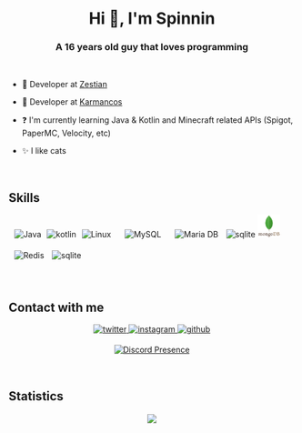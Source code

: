 <h1 align="center">Hi 👋, I'm Spinnin</h1>
<h3 align="center">A 16 years old guy that loves programming</h3>  
<br/>  
  
- 🔭 Developer at [Zestian](https://discord.gg/zestianmc)
- 🔭 Developer at [Karmancos](https://karmancos.42web.io)
  

- ❓ I'm currently learning Java & Kotlin and Minecraft related APIs (Spigot, PaperMC, Velocity, etc)
  

- ✨ I like cats
  

<br/>  


## Skills

<img style="margin: 10px" src="https://profilinator.rishav.dev/skills-assets/java-original-wordmark.svg" alt="Java" height="50" /><img src="https://www.vectorlogo.zone/logos/kotlinlang/kotlinlang-icon.svg" alt="kotlin" width="40" height="40"/><img style="margin: 10px" src="https://profilinator.rishav.dev/skills-assets/linux-original.svg" alt="Linux" height="50" /> <img style="margin: 10px" src="https://profilinator.rishav.dev/skills-assets/mysql-original-wordmark.svg" alt="MySQL" height="50" /> <img style="margin: 10px" src="https://profilinator.rishav.dev/skills-assets/mariadb.png" alt="Maria DB" height="50" />   <img src="https://www.vectorlogo.zone/logos/sqlite/sqlite-icon.svg" alt="sqlite" width="40" height="40"/>  <img src="https://raw.githubusercontent.com/devicons/devicon/master/icons/mongodb/mongodb-original-wordmark.svg" alt="mongodb" width="40" height="40"/> <img style="margin: 10px" src="https://profilinator.rishav.dev/skills-assets/redis-original-wordmark.svg" alt="Redis" height="50" /> <img src="[https://www.vectorlogo.zone/logos/sqlite/sqlite-icon.svg](https://cdn.discordapp.com/attachments/1107295779825135683/1208748215919317072/-5-10-2023.png?ex=66001900&is=65eda400&hm=34561c43fa35fde87e14bdac2a0dd9c90ff1818ea07c7b5f3fe802f7229c67a3&)" alt="sqlite" width="40" height="40"/>


<br/>  


## Contact with me
<div align="center">
<a href="https://twitter.com/spinnin34" target="_blank">
<img src=https://img.shields.io/badge/twitter-%2300acee.svg?&style=for-the-badge&logo=twitter&logoColor=white alt=twitter style="margin-bottom: 5px;" />
</a>
<a href="https://instagram.com/ahmedos08" target="_blank">
<img src=https://img.shields.io/badge/instagram-%23000000.svg?&style=for-the-badge&logo=instagram&logoColor=white alt=instagram style="margin-bottom: 5px;" />
</a>
<a href="https://github.com/spinnin34" target="_blank">
<img src=https://img.shields.io/badge/github-%2324292e.svg?&style=for-the-badge&logo=github&logoColor=white alt=github style="margin-bottom: 5px;" />
</a>  


[![Discord Presence](https://lanyard.cnrad.dev/api/807665320088829973)](https://discord.com/users/807665320088829973)
</div>  
  

<br/>  


## Statistics
<div align="center"><img src="https://github-readme-stats.vercel.app/api?username=spinnin34&show_icons=true&count_private=true&hide_border=true&locale=es&theme=dracula" align="center" /></div>  

<br/>  

